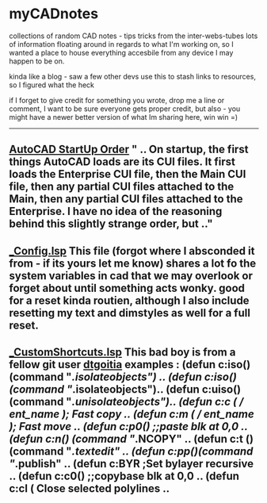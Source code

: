 # myCADnotes
collections of random CAD notes - tips tricks from the inter-webs-tubes
lots of information floating around in regards to what I'm working on, so I wanted a place to house everything accesbile from any device I may happen to be on.

kinda like a blog  - saw a few other devs use this to stash links to resources, so I figured what the heck

if I forget to give credit for something you wrote, drop me a line or comment, I want to be sure everyone gets proper credit, but also - you might have a newer better version of what Im sharing here, win win =)

-------------------------------------------------------
[AutoCAD StartUp Order](https://github.com/joseguia/myCADnotes/wiki/AutoCAD-Loading-Order-(good-info))
" .. On startup, the first things AutoCAD loads are its CUI files. It first loads the Enterprise CUI file, then the Main CUI file, then any partial CUI files attached to the Main, then any partial CUI files attached to the Enterprise. I have no idea of the reasoning behind this slightly strange order, but  .."
-------------------------------------------------------
[_Config.lsp](https://github.com/joseguia/myCADnotes/blob/main/_Config.lsp)
This file (forgot where I absconded it from - if its yours let me know) shares a lot fo the system variables in cad that we may overlook or forget about until something acts wonky. good for a reset kinda routien, although I also include resetting my text and dimstyles as well for a full reset.
-------------------------------------------------------
[_CustomShortcuts.lsp](https://github.com/joseguia/myCADnotes/blob/main/_CustomShortcuts.lsp)
This bad boy is from a fellow git user [dtgoitia](https://github.com/dtgoitia/civil-autolisp/commits?author=dtgoitia)
examples :
(defun c:iso() (command "_.isolateobjects") ..
(defun c:iso() (command "_.isolateobjects")..
(defun c:uiso() (command "_.unisolateobjects")..
(defun c:c ( / ent_name ); Fast copy ..
(defun c:m ( / ent_name ); Fast move ..
(defun c:p0() ;;paste blk at 0,0 ..
(defun c:n() (command "_.NCOPY" ..
(defun c:t () (command "_.textedit" ..
(defun c:pp()(command "_.publish" ..
(defun c:BYR ;Set bylayer recursive ..
(defun c:c0() ;;copybase blk at 0,0 ..
(defun c:cl ( Close selected polylines ..
-------------------------------------------------------
